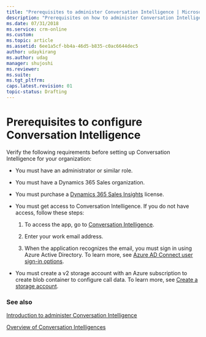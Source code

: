 ```yaml
---
title: "Prerequisites to administer Conversation Intelligence | MicrosoftDocs"
description: "Prerequisites on how to administer Conversation Intelligence"
ms.date: 07/31/2018
ms.service: crm-online
ms.custom: 
ms.topic: article
ms.assetid: 6ee1a5cf-bb4a-46d5-b835-c0ac6644dec5
author: udaykirang
ms.author: udag
manager: shujoshi
ms.reviewer: 
ms.suite: 
ms.tgt_pltfrm: 
caps.latest.revision: 01
topic-status: Drafting
---
```


# Prerequisites to configure Conversation Intelligence

Verify the following requirements before setting up Conversation Intelligence for your organization:

-	You must have an administrator or similar role.

-	You must have a Dynamics 365 Sales organization. 

-	You must purchase a [Dynamics 365 Sales Insights](https://portal.office.com/Signup/MainSignUp.aspx?OfferId=5be85c9f-df71-4bcf-ac2f-b2a05b4a1f99) license. 

-	You must get access to Conversation Intelligence. If you do not have access, follow these steps:
    
    1.	To access the app, go to [Conversation Intelligence](https://sales.ai.dynamics.com/).
    
    2.	Enter your work email address.
    
    3.	When the application recognizes the email, you must sign in using Azure Active Directory. To learn more, see [Azure AD Connect user sign-in options](https://docs.microsoft.com/azure/active-directory/hybrid/plan-connect-user-signin).

-	You must create a v2 storage account with an Azure subscription to create blob container to configure call data. To learn more, see [Create a storage account](https://docs.microsoft.com/azure/storage/common/storage-quickstart-create-account?tabs=portal#create-a-storage-account-1).

### See also

[Introduction to administer Conversation Intelligence](intro-admin-guide-sales-insights.md#administer-conversation-intelligence)

[Overview of Conversation Intelligences](dynamics365-sales-insights-app.md) 
